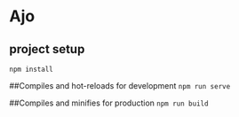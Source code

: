 # Ajo
## project setup

```npm install```


##Compiles and hot-reloads for development
``npm run serve``

##Compiles and minifies for production
```npm run build```